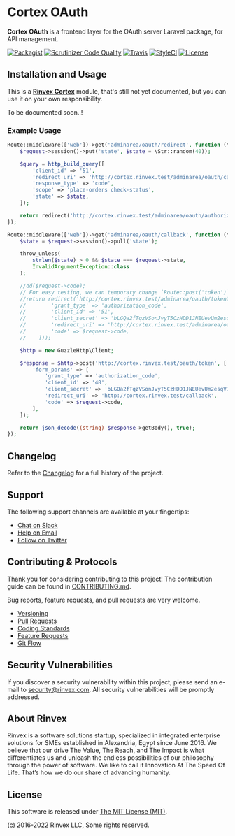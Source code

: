 # Cortex OAuth

**Cortex OAuth** is a frontend layer for the OAuth server Laravel package, for API management.

[![Packagist](https://img.shields.io/packagist/v/cortex/oauth.svg?label=Packagist&style=flat-square)](https://packagist.org/packages/cortex/oauth)
[![Scrutinizer Code Quality](https://img.shields.io/scrutinizer/g/rinvex/cortex-oauth.svg?label=Scrutinizer&style=flat-square)](https://scrutinizer-ci.com/g/rinvex/cortex-oauth/)
[![Travis](https://img.shields.io/travis/rinvex/cortex-oauth.svg?label=TravisCI&style=flat-square)](https://travis-ci.org/rinvex/cortex-oauth)
[![StyleCI](https://styleci.io/repos/93621990/shield)](https://styleci.io/repos/93621990)
[![License](https://img.shields.io/packagist/l/cortex/oauth.svg?label=License&style=flat-square)](https://github.com/rinvex/cortex-oauth/blob/develop/LICENSE)


## Installation and Usage

This is a **[Rinvex Cortex](https://github.com/rinvex/cortex)** module, that's still not yet documented, but you can use it on your own responsibility.

To be documented soon..!

### Example Usage

```PHP
Route::middleware(['web'])->get('adminarea/oauth/redirect', function (\Illuminate\Http\Request $request) {
    $request->session()->put('state', $state = \Str::random(40));

    $query = http_build_query([
        'client_id' => '51',
        'redirect_uri' => 'http://cortex.rinvex.test/adminarea/oauth/callback',
        'response_type' => 'code',
        'scope' => 'place-orders check-status',
        'state' => $state,
    ]);

    return redirect('http://cortex.rinvex.test/adminarea/oauth/authorize?'.$query);
});

Route::middleware(['web'])->get('adminarea/oauth/callback', function (\Illuminate\Http\Request $request) {
    $state = $request->session()->pull('state');

    throw_unless(
        strlen($state) > 0 && $state === $request->state,
        InvalidArgumentException::class
    );

    //dd($request->code);
    // For easy testing, we can temporary change `Route::post('token')` to `Route::get('token')`
    //return redirect('http://cortex.rinvex.test/adminarea/oauth/token?'.http_build_query([
    //        'grant_type' => 'authorization_code',
    //        'client_id' => '51',
    //        'client_secret' => 'bLGQa2fTqzVSonJvyT5CzHDD1JNEUevUm2esqVIy',
    //        'redirect_uri' => 'http://cortex.rinvex.test/adminarea/oauth/callback',
    //        'code' => $request->code,
    //    ]));

    $http = new GuzzleHttp\Client;

    $response = $http->post('http://cortex.rinvex.test/oauth/token', [
        'form_params' => [
            'grant_type' => 'authorization_code',
            'client_id' => '48',
            'client_secret' => 'bLGQa2fTqzVSonJvyT5CzHDD1JNEUevUm2esqVIy',
            'redirect_uri' => 'http://cortex.rinvex.test/callback',
            'code' => $request->code,
        ],
    ]);

    return json_decode((string) $response->getBody(), true);
});
```

## Changelog

Refer to the [Changelog](CHANGELOG.md) for a full history of the project.


## Support

The following support channels are available at your fingertips:

- [Chat on Slack](https://bit.ly/rinvex-slack)
- [Help on Email](mailto:help@rinvex.com)
- [Follow on Twitter](https://twitter.com/rinvex)


## Contributing & Protocols

Thank you for considering contributing to this project! The contribution guide can be found in [CONTRIBUTING.md](CONTRIBUTING.md).

Bug reports, feature requests, and pull requests are very welcome.

- [Versioning](CONTRIBUTING.md#versioning)
- [Pull Requests](CONTRIBUTING.md#pull-requests)
- [Coding Standards](CONTRIBUTING.md#coding-standards)
- [Feature Requests](CONTRIBUTING.md#feature-requests)
- [Git Flow](CONTRIBUTING.md#git-flow)


## Security Vulnerabilities

If you discover a security vulnerability within this project, please send an e-mail to [security@rinvex.com](security@rinvex.com). All security vulnerabilities will be promptly addressed.


## About Rinvex

Rinvex is a software solutions startup, specialized in integrated enterprise solutions for SMEs established in Alexandria, Egypt since June 2016. We believe that our drive The Value, The Reach, and The Impact is what differentiates us and unleash the endless possibilities of our philosophy through the power of software. We like to call it Innovation At The Speed Of Life. That’s how we do our share of advancing humanity.


## License

This software is released under [The MIT License (MIT)](LICENSE).

(c) 2016-2022 Rinvex LLC, Some rights reserved.
